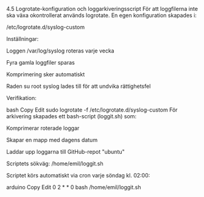 4.5 Logrotate-konfiguration och loggarkiveringsscript
För att loggfilerna inte ska växa okontrollerat används logrotate. En egen konfiguration skapades i:

/etc/logrotate.d/syslog-custom

Inställningar:

Loggen /var/log/syslog roteras varje vecka

Fyra gamla loggfiler sparas

Komprimering sker automatiskt

Raden su root syslog lades till för att undvika rättighetsfel

Verifikation:

bash
Copy
Edit
sudo logrotate -f /etc/logrotate.d/syslog-custom
För arkivering skapades ett bash-script (loggit.sh) som:

Komprimerar roterade loggar

Skapar en mapp med dagens datum

Laddar upp loggarna till GitHub-repot "ubuntu"

Scriptets sökväg:
/home/emil/loggit.sh

Scriptet körs automatiskt via cron varje söndag kl. 02:00:

arduino
Copy
Edit
0 2 * * 0 bash /home/emil/loggit.sh